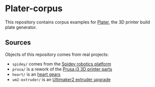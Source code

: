 # Plater-corpus

This repository contains corpus examples for [Plater](https://github.com/RobotsWar/Plater),
the 3D printer build plate generator.

## Sources

Objects of this repository comes from real projects:

* `spidey/` comes from the [Spidey robotics platform](https://github.com/RobotsWar/Spidey)
* `prusa/` is a rework of the [Prusa i3 3D printer parts](http://www.thingiverse.com/thing:119616)
* `heart/` is an [heart gears](http://www.thingiverse.com/thing:249341)
* `um2-extruder/` is an [Ultimaker2 extruder upgrade](https://www.youmagine.com/designs/extruder-um2-version-2)
